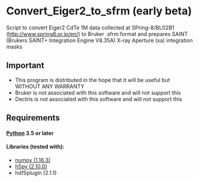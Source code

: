 # Convert_Eiger2_to_sfrm (early beta)

Script to convert Eiger2 CdTe 1M data collected at SPring-8/BL02B1 (http://www.spring8.or.jp/en/) to Bruker .sfrm format
and prepares SAINT (Brukers SAINT+ Integration Engine V8.35A) X-ray Aperture (xa) integration masks

## Important
   - This program is distributed in the hope that it will be useful but WITHOUT ANY WARRANTY
   - Bruker is not associated with this software and will not support this
   - Dectris is not associated with this software and will not support this

## Requirements

#### [Python](https://www.python.org/) 3.5 or later

#### Libraries (tested with):
  - [numpy (1.16.3)](https://www.numpy.org/)
  - [h5py (2.10.0)](https://www.h5py.org/)
  - hdf5plugin (2.1.1)
   
